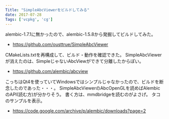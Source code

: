 ```yaml
---
Title: "SimpleAbcViewerをビルドしてみる"
date: 2017-07-28
Tags: ['vcpkg', 'cg']
---
```


alembic-1.7.1に無かったので、alembic-1.5.8から発掘してビルドしてみた。

* https://github.com/ousttrue/SimpleAbcViewer

CMakeLists.txtを再構成して、ビルド・動作を確認できた。
SimpleAbcViewerが消えたのは、SimpleじゃないAbcViewができて分離したからぽい。

* https://github.com/alembic/abcview

こっちはQt4を使っていてWindowsではシンプルじゃなかったので、ビルドを断念したのであった・・・。
SimpleAbcViewerのAbcOpenGLを読めばAlembicのAPI(読む方)が分かりそう。
書く方は、mmdbridgeを読むのがよさげ。
タコのサンプルを表示。

* https://code.google.com/archive/p/alembic/downloads?page=2
